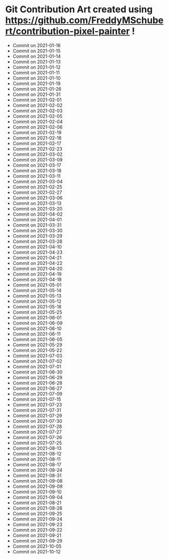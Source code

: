 # Git Contribution Art created using https://github.com/FreddyMSchubert/contribution-pixel-painter !
- Commit on 2021-01-16
- Commit on 2021-01-15
- Commit on 2021-01-14
- Commit on 2021-01-13
- Commit on 2021-01-12
- Commit on 2021-01-11
- Commit on 2021-01-10
- Commit on 2021-01-19
- Commit on 2021-01-26
- Commit on 2021-01-31
- Commit on 2021-02-01
- Commit on 2021-02-02
- Commit on 2021-02-03
- Commit on 2021-02-05
- Commit on 2021-02-04
- Commit on 2021-02-06
- Commit on 2021-02-19
- Commit on 2021-02-18
- Commit on 2021-02-17
- Commit on 2021-02-23
- Commit on 2021-03-02
- Commit on 2021-03-09
- Commit on 2021-03-17
- Commit on 2021-03-18
- Commit on 2021-03-11
- Commit on 2021-03-04
- Commit on 2021-02-25
- Commit on 2021-02-27
- Commit on 2021-03-06
- Commit on 2021-03-13
- Commit on 2021-03-20
- Commit on 2021-04-02
- Commit on 2021-04-01
- Commit on 2021-03-31
- Commit on 2021-03-30
- Commit on 2021-03-29
- Commit on 2021-03-28
- Commit on 2021-04-10
- Commit on 2021-04-23
- Commit on 2021-04-21
- Commit on 2021-04-22
- Commit on 2021-04-20
- Commit on 2021-04-19
- Commit on 2021-04-18
- Commit on 2021-05-01
- Commit on 2021-05-14
- Commit on 2021-05-13
- Commit on 2021-05-12
- Commit on 2021-05-18
- Commit on 2021-05-25
- Commit on 2021-06-01
- Commit on 2021-06-09
- Commit on 2021-06-10
- Commit on 2021-06-11
- Commit on 2021-06-05
- Commit on 2021-05-29
- Commit on 2021-05-22
- Commit on 2021-07-03
- Commit on 2021-07-02
- Commit on 2021-07-01
- Commit on 2021-06-30
- Commit on 2021-06-29
- Commit on 2021-06-28
- Commit on 2021-06-27
- Commit on 2021-07-09
- Commit on 2021-07-15
- Commit on 2021-07-23
- Commit on 2021-07-31
- Commit on 2021-07-29
- Commit on 2021-07-30
- Commit on 2021-07-28
- Commit on 2021-07-27
- Commit on 2021-07-26
- Commit on 2021-07-25
- Commit on 2021-08-13
- Commit on 2021-08-12
- Commit on 2021-08-11
- Commit on 2021-08-17
- Commit on 2021-08-24
- Commit on 2021-08-31
- Commit on 2021-09-08
- Commit on 2021-09-09
- Commit on 2021-09-10
- Commit on 2021-09-04
- Commit on 2021-08-21
- Commit on 2021-08-28
- Commit on 2021-09-25
- Commit on 2021-09-24
- Commit on 2021-09-23
- Commit on 2021-09-22
- Commit on 2021-09-21
- Commit on 2021-09-29
- Commit on 2021-10-05
- Commit on 2021-10-12
